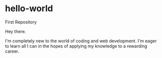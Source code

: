 # hello-world
First Repository

Hey there.

I'm completely new to the world of coding and web development. 
I'm eager to learn all I can in the hopes of applying my knowledge to a rewarding career.
